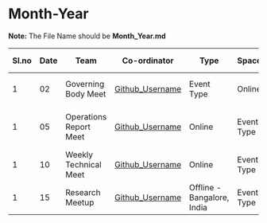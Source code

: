 # Month-Year

**Note:** The File Name should be **Month_Year.md**

|Sl.no|Date|Team|Co-ordinator|Type|Space|Additional Information|Status|
|----|----|----|----|----|----|----|----|
|1|02|Governing Body Meet|[Github_Username](https://github.com/username)|Event Type|Online|[Video](), [Notes](), [Transcript]()| Done|
|1|05|Operations Report Meet|[Github_Username](https://github.com/username)|Online|Event Type|[Joining Link](), [Video](), [Notes](), [Transcript]()| Done|
|1|10|Weekly Technical Meet|[Github_Username](https://github.com/username)|Online|Event Type|[Joining Link]()| TBD|
|1|15|Research Meetup|[Github_Username](https://github.com/username)|Offline - Bangalore, India|Event Type|[Event Details]()| TBD|